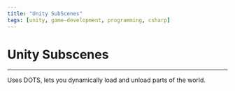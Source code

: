 ```yaml
---
title: "Unity SubScenes"
tags: [unity, game-development, programming, csharp]
---
```

# Unity Subscenes

---

Uses DOTS, lets you dynamically load and unload parts of the world.

